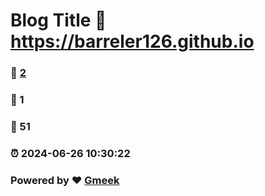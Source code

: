 # Blog Title :link: https://barreler126.github.io 
### :page_facing_up: [2](https://barreler126.github.io/tag.html) 
### :speech_balloon: 1 
### :hibiscus: 51 
### :alarm_clock: 2024-06-26 10:30:22 
### Powered by :heart: [Gmeek](https://github.com/Meekdai/Gmeek)
